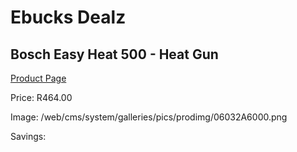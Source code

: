 
# Ebucks Dealz
## Bosch Easy Heat 500 - Heat Gun
[Product Page](https://www.ebucks.com/web/shop/productSelected.do?prodId=1230063224&catId=717342768)

Price: R464.00

Image: /web/cms/system/galleries/pics/prodimg/06032A6000.png

Savings: 


	